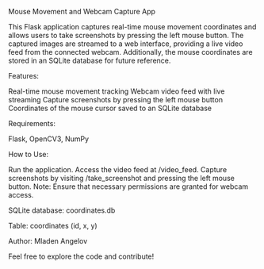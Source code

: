 Mouse Movement and Webcam Capture App

This Flask application captures real-time mouse movement coordinates and allows users to take screenshots by pressing the left mouse button. The captured images are streamed to a web interface, providing a live video feed from the connected webcam. Additionally, the mouse coordinates are stored in an SQLite database for future reference.

Features:

Real-time mouse movement tracking
Webcam video feed with live streaming
Capture screenshots by pressing the left mouse button
Coordinates of the mouse cursor saved to an SQLite database


Requirements:

Flask,
OpenCV3,
NumPy


How to Use:

Run the application.
Access the video feed at /video_feed.
Capture screenshots by visiting /take_screenshot and pressing the left mouse button.
Note: Ensure that necessary permissions are granted for webcam access.


SQLite database:  coordinates.db

Table:  coordinates (id, x, y)


Author:
Mladen Angelov

Feel free to explore the code and contribute!

